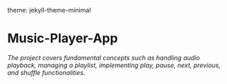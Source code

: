 theme: jekyll-theme-minimal
# Music-Player-App
*The project covers fundamental concepts such as handling audio playback, managing a playlist, implementing play, pause, next, previous, and shuffle functionalities.*
